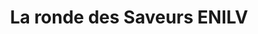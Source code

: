 ---
title: "La ronde des Saveurs ENILV"
url: /la-roche-sur-foron/la-ronde-des-saveurs-enilv/
shop: Allgemein
---
